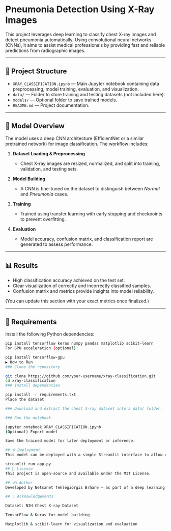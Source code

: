 # Pneumonia Detection Using X-Ray Images

This project leverages deep learning to classify chest X-ray images and detect pneumonia automatically. Using convolutional neural networks (CNNs), it aims to assist medical professionals by providing fast and reliable predictions from radiographic images.

---

## 📁 Project Structure

- `XRAY_CLASSIFICATION.ipynb` — Main Jupyter notebook containing data preprocessing, model training, evaluation, and visualization.
- `data/` — Folder to store training and testing datasets (not included here).
- `models/` — Optional folder to save trained models.
- `README.md` — Project documentation.

---

## 🧠 Model Overview

The model uses a deep CNN architecture (EfficientNet or a similar pretrained network) for image classification. The workflow includes:

1. **Dataset Loading & Preprocessing**  
   - Chest X-ray images are resized, normalized, and split into training, validation, and testing sets.

2. **Model Building**  
   - A CNN is fine-tuned on the dataset to distinguish between *Normal* and *Pneumonia* cases.

3. **Training**  
   - Trained using transfer learning with early stopping and checkpoints to prevent overfitting.

4. **Evaluation**  
   - Model accuracy, confusion matrix, and classification report are generated to assess performance.

---

## 📊 Results

- High classification accuracy achieved on the test set.
- Clear visualization of correctly and incorrectly classified samples.
- Confusion matrix and metrics provide insights into model reliability.

(You can update this section with your exact metrics once finalized.)

---

## 🧪 Requirements

Install the following Python dependencies:

```bash
pip install tensorflow keras numpy pandas matplotlib scikit-learn
For GPU acceleration (optional):

pip install tensorflow-gpu
▶️ How to Run
### Clone the repository

git clone https://github.com/your-username/xray-classification.git
cd xray-classification
### Install dependencies

pip install -r requirements.txt
Place the dataset

### Download and extract the chest X-ray dataset into a data/ folder.

### Run the notebook

jupyter notebook XRAY_CLASSIFICATION.ipynb
(Optional) Export model

Save the trained model for later deployment or inference.

## 🌐 Deployment
This model can be deployed with a simple Streamlit interface to allow users to upload X-ray images and receive instant predictions:

streamlit run app.py
## 📄 License
This project is open-source and available under the MIT License.

## ✍️ Author
Developed by Netsanet Teklegiorgis Brhane — as part of a deep learning project focused on medical imaging.

## 💡 Acknowledgements

Dataset: NIH Chest X-ray Dataset

TensorFlow & Keras for model building

Matplotlib & scikit-learn for visualization and evaluation

